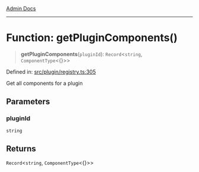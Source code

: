 [Admin Docs](/)

***

# Function: getPluginComponents()

> **getPluginComponents**(`pluginId`): `Record`\<`string`, `ComponentType`\<\{\}\>\>

Defined in: [src/plugin/registry.ts:305](https://github.com/PalisadoesFoundation/talawa-admin/blob/main/src/plugin/registry.ts#L305)

Get all components for a plugin

## Parameters

### pluginId

`string`

## Returns

`Record`\<`string`, `ComponentType`\<\{\}\>\>
